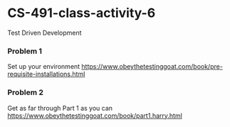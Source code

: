 # CS-491-class-activity-6
Test Driven Development

### Problem 1
Set up your environment
https://www.obeythetestinggoat.com/book/pre-requisite-installations.html

### Problem 2
Get as far through Part 1 as you can
https://www.obeythetestinggoat.com/book/part1.harry.html
